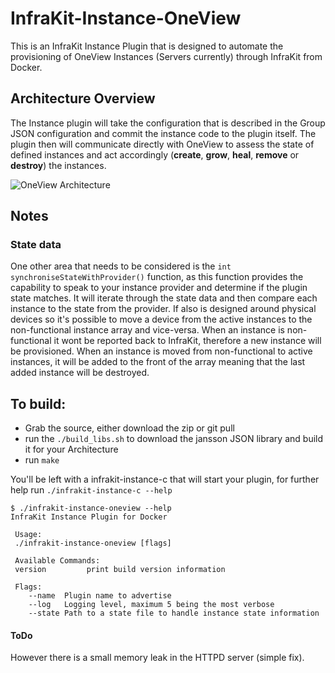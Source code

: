 # InfraKit-Instance-OneView
This is an InfraKit Instance Plugin that is designed to automate the provisioning of OneView Instances (Servers currently) through InfraKit from Docker.


## Architecture Overview

The Instance plugin will take the configuration that is described in the Group JSON configuration and commit the instance code to the plugin itself. The plugin then will communicate directly with OneView to assess the state of defined instances and act accordingly (**create**, **grow**, **heal**, **remove** or **destroy**) the instances.

![OneView Architecture](http://thebsdbox.co.uk/wp-content/uploads/2016/11/InfraKit-Instance-oneview.jpeg)

## Notes

### State data

One other area that needs to be considered is the `int synchroniseStateWithProvider()` function, as this function provides the capability to speak to your instance provider and determine if the plugin state matches. It will iterate through the state data and then compare each instance to the state from the provider. If also is designed around physical devices so it's possible to move a device from the active instances to the non-functional instance array and vice-versa. When an instance is non-functional it wont be reported back to InfraKit, therefore a new instance will be provisioned. When an instance is moved from non-functional to active instances, it will be added to the front of the array meaning that the last added instance will be destroyed.

## To build:

* Grab the source, either download the zip or git pull
* run the `./build_libs.sh` to download the jansson JSON library and build it for your Architecture
* run `make`

You'll be left with a infrakit-instance-c that will start your plugin, for further help run `./infrakit-instance-c --help`


```
$ ./infrakit-instance-oneview --help
InfraKit Instance Plugin for Docker

 Usage:
 ./infrakit-instance-oneview [flags]

 Available Commands:
 version		 print build version information

 Flags:
	--name	Plugin name to advertise
	--log	Logging level, maximum 5 being the most verbose
	--state	Path to a state file to handle instance state information
```

#### ToDo


However there is a small memory leak in the HTTPD server (simple fix). 